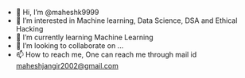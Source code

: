 - 👋 Hi, I’m @maheshk9999
- 👀 I’m interested in Machine learning, Data Science, DSA and Ethical Hacking
- 🌱 I’m currently learning Machine Learning
- 💞️ I’m looking to collaborate on ...
- 📫 How to reach me, One can reach me through mail id maheshjangir2002@gmail.com

<!---
maheshk9999/maheshk9999 is a ✨ special ✨ repository because its `README.md` (this file) appears on your GitHub profile.
You can click the Preview link to take a look at your changes.
--->

